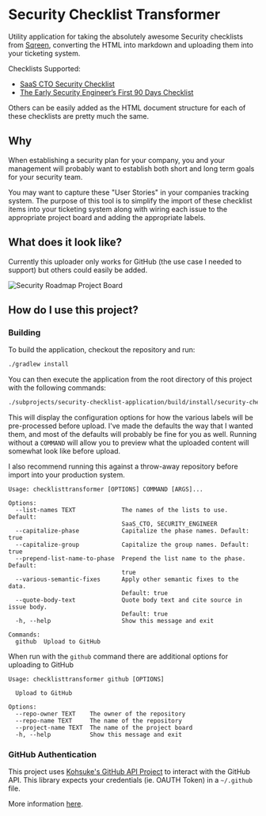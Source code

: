 # Security Checklist Transformer

Utility application for taking the absolutely awesome Security checklists from [Sqreen](https://www.sqreen.com/),
converting the HTML into markdown and uploading them into your ticketing system.

Checklists Supported:
 - [SaaS CTO Security Checklist](https://www.sqreen.com/checklists/saas-cto-security-checklist)
 - [The Early Security Engineer’s First 90 Days Checklist](https://www.sqreen.com/checklists/security-engineer-checklist)

Others can be easily added as the HTML document structure for each of these checklists are pretty much the same.

## Why

When establishing a security plan for your company, you and your management will probably want to establish
both short and long term goals for your security team.

You may want to capture these "User Stories" in your companies tracking system.
The purpose of this tool is to simplify the import of these checklist items into your ticketing system
along with wiring each issue to the appropriate project board and adding the appropriate labels.

## What does it look like?

Currently this uploader only works for GitHub (the use case I needed to support) but others could easily be added.

![Security Roadmap Project Board](https://github.com/JLLeitschuh/security-checklist-transformer/raw/master/media/result-project.png)

## How do I use this project?

### Building

To build the application, checkout the repository and run:
```bash
./gradlew install
```

You can then execute the application from the root directory of this project with the following commands: 
```bash
./subprojects/security-checklist-application/build/install/security-checklist-application/bin/security-checklist-application -h
```

This will display the configuration options for how the various labels will be pre-processed before upload.
I've made the defaults the way that I wanted them, and most of the defaults will probably be fine for you as well.
Running without a `COMMAND` will allow you to preview what the uploaded content will somewhat look like before upload.

I also recommend running this against a throw-away repository before import into your production system.
 
```
Usage: checklisttransformer [OPTIONS] COMMAND [ARGS]...

Options:
  --list-names TEXT             The names of the lists to use. Default:
                                SaaS_CTO, SECURITY_ENGINEER
  --capitalize-phase            Capitalize the phase names. Default: true
  --capitalize-group            Capitalize the group names. Default: true
  --prepend-list-name-to-phase  Prepend the list name to the phase. Default:
                                true
  --various-semantic-fixes      Apply other semantic fixes to the data.
                                Default: true
  --quote-body-text             Quote body text and cite source in issue body.
                                Default: true
  -h, --help                    Show this message and exit

Commands:
  github  Upload to GitHub
```

When run with the `github` command there are additional options for uploading to GitHub

```
Usage: checklisttransformer github [OPTIONS]

  Upload to GitHub

Options:
  --repo-owner TEXT    The owner of the repository
  --repo-name TEXT     The name of the repository
  --project-name TEXT  The name of the project board
  -h, --help           Show this message and exit
```

### GitHub Authentication

This project uses [Kohsuke's GitHub API Project](https://github.com/github-api/github-api) to interact with the 
GitHub API. This library expects your credentials (ie. OAUTH Token) in a `~/.github` file.

More information [here](https://github-api.kohsuke.org/#Authentication).
